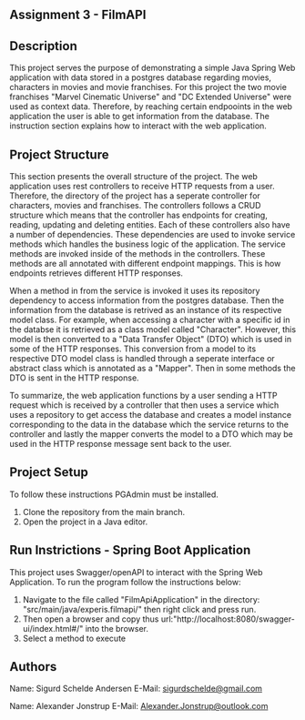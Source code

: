 ## Assignment 3 - FilmAPI

## Description
This project serves the purpose of demonstrating a simple Java Spring Web application with data stored in a postgres database regarding movies, characters in movies and movie franchises.
For this project the two movie franchises "Marvel Cinematic Universe" and "DC Extended Universe" were used as context data.
Therefore, by reaching certain endpooints in the web application the user is able to get information from the database. 
The instruction section explains how to interact with the web application.  

## Project Structure 
This section presents the overall structure of the project. The web application uses rest controllers to receive HTTP requests from a user.
Therefore, the directory of the project has a seperate controller for characters, movies and franchises. 
The controllers follows a CRUD structure which means that the controller has endpoints for creating, reading, updating and deleting entities. 
Each of these controllers also have a number of dependencies.
These dependencies are used to invoke service methods which handles the business logic of the application. 
The service methods are invoked inside of the methods in the controllers. These methods are all annotated with different endpoint mappings.
This is how endpoints retrieves different HTTP responses. 

When a method in from the service is invoked it uses its repository dependency to access information from the postgres database.
Then the information from the database is retrived as an instance of its respective model class. For example, when accessing a character with a specific id in the databse
it is retrieved as a class model called "Character". However, this model is then converted to a "Data Transfer Object" (DTO) which is used in some of the HTTP responses. 
This conversion from a model to its respective DTO model class is handled through a seperate interface or abstract class which is annotated as a "Mapper".
Then in some methods the DTO is sent in the HTTP response. 

To summarize, the web application functions by a user sending a HTTP request which is received by a controller that then
uses a service which uses a repository to get access the database and creates a model instance corresponding to the data in the database
which the service returns to the controller and lastly the mapper converts the model to a DTO 
which may be used in the HTTP response message sent back to the user.

## Project Setup
To follow these instructions PGAdmin must be installed.
1. Clone the repository from the main branch.
2. Open the project in a Java editor.

## Run Instrictions - Spring Boot Application
This project uses Swagger/openAPI to interact with the Spring Web Application. 
To run the program follow the instructions below:
1. Navigate to the file called "FilmApiApplication" in the directory: "src/main/java/experis.filmapi/" then right click and press run.
2. Then open a browser and copy thus url:"http://localhost:8080/swagger-ui/index.html#/" into the browser.
3. Select a method to execute

## Authors
Name: Sigurd Schelde Andersen
E-Mail: sigurdschelde@gmail.com

Name: Alexander Jonstrup
E-Mail: Alexander.Jonstrup@outlook.com
